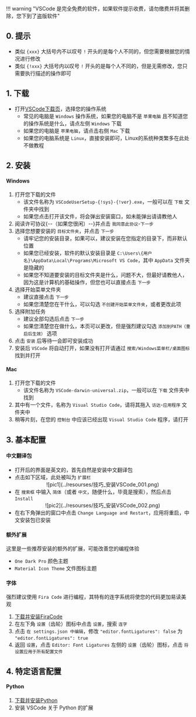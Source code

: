 !!! warning "VSCode 是完全免费的软件，如果软件提示收费，请勿缴费并将其删除，您下到了盗版软件"

## 0. 提示  
- 类似 `{xxx}` 大括号内不以叹号 `!` 开头的是每个人不同的，但您需要根据您的情况进行修改  
- 类似 `{!xxx}` 大括号内以叹号 `!` 开头的是每个人不同的，但是无需修改，您只需要执行描述的操作即可  
## 1. 下载  
- 打开[VSCode下载页](https://code.visualstudio.com/Download)，选择您的操作系统  
    - 常见的电脑是 `Windows` 操作系统，如果您的电脑不是 `苹果电脑` 且不知道您的操作系统是什么，请点左侧 `Windows` 下载  
    - 如果您的电脑是 `苹果电脑`，请点击右侧 `Mac` 下载  
    - 如果您的电脑系统是 `Linux`，直接安装即可，Linux的系统种类繁多在此处不做教程  
## 2. 安装  
#### Windows  
1. 打开您下载的文件  
    - 该文件名称为 `VSCodeUserSetup-{!sys}-{!ver}.exe`，一般可以在 `下载` 文件夹中找到  
    - 如果您点击打开该文件，将会弹出安装窗口，如未能弹出请请教他人  
2. 阅读许可协议{--（如果您很闲）--}并点击 `我同意此协议`-`下一步`  
3. 选择您想要安装的 `目标文件夹`，并点击 `下一步`  
    - 请牢记您的安装目录，如果可以，建议安装在您指定的目录下，而非默认位置  
    - 如果您已经安装，软件的默认安装目录是 `C:\Users\{用户名}\AppData\Local\Programs\Microsoft VS Code`，其中 `AppData` 文件夹是隐藏的  
    - 如果您不知道要安装的目标文件夹是什么，问题不大，但最好请教他人，因为这是计算机的基础操作，但您也可以直接点击 `下一步`  
4. 选择开始菜单文件夹  
    - 建议直接点击 `下一步`  
    - 如果您清楚您在干什么，可以勾选 `不创建开始菜单文件夹`，或者更改此项  
5. 选择附加任务  
    - 建议全部勾选后点击 `下一步`  
    - 如果您清楚您在做什么，本页可以更改，但是强烈建议勾选 `添加到PATH（重启后生效）` 选项  
6. 点击 `安装` 后等待一会即可安装成功  
7. 安装后 `VSCode` 将自动打开，如果没有打开请通过 `搜索/Windows菜单栏/桌面图标` 找到并打开  
#### Mac  
1. 打开您下载的文件  
    - 该文件名称为 `VSCode-darwin-universal.zip`，一般可以在 `下载` 文件夹中找到  
2. 其中有一个文件，名称为 `Visual Studio Code`，请将其拖入 `访达`-`应用程序` 文件夹中  
3. 稍等片刻，在您的 `控制台` 中应该已经出现 `Visual Studio Code` 程序，请打开  
## 3. 基本配置  
#### 中文翻译包  
- 打开后的界面是英文的，首先自然是安装中文翻译包  
- 点击如下区域，此处被叫为 `扩展栏`  
    <center>![pic1](../resourses/技巧_安装VSCode_001.png)</center>  
- 在 `搜索框` 中输入 `简体`（或者 `中文`，随便什么，毕竟是搜索），然后点击 `Install`  
    <center>![pic2](../resourses/技巧_安装VSCode_002.png)</center>  
- 在右下角弹出的窗口中点击 `Change Language and Restart`，应用将重启，中文安装包已安装  
#### 额外扩展  
这里是一些推荐安装的额外的扩展，可能改善您的编程体验  

- `One Dark Pro` 颜色主题  
- `Material Icon Theme` 文件图标主题  
#### 字体  
强烈建议使用 `Fira Code` 进行编程，其特有的连字系统将使您的代码更加易读美观  

1. [下载并安装FiraCode](下载并安装FiraCode.md)  
2. 在左下角 `设置`（齿轮）图标中点击 `设置`，搜索 `连字`  
3. 点击 `在 settings.json 中编辑`，修改 `"editor.fontLigatures": false` 为 `"editor.fontLigatures": true`  
4. 返回 `设置`，点击 `Editor: Font Ligatures` 左侧的 `设置`（齿轮）图标，点击 `将设置应用于所有配置文件`  
## 4. 特定语言配置  
#### Python  
1. [下载并安装Python](下载并安装Python.md)  
2. 安装 VSCode 关于 Python 的扩展  